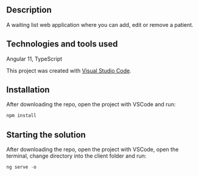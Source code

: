 ## Description

A waiting list web application where you can add, edit or remove a patient.

## Technologies and tools used

Angular 11, TypeScript

This project was created with [Visual Studio Code](https://code.visualstudio.com/).

## Installation

After downloading the repo, open the project with VSCode and run:

```node.js
npm install
```

## Starting the solution

After downloading the repo, open the project with VSCode, open the terminal, change directory into the client folder and run:

```js
ng serve -o
```